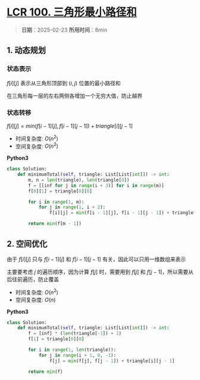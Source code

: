 # [LCR 100. 三角形最小路径和](https://leetcode.cn/problems/IlPe0q/description/)

> **日期**：2025-02-23
> **所用时间**：8min

## 1. 动态规划

### 状态表示

$f[i][j]$ 表示从三角形顶部到 $(i, j)$ 位置的最小路径和

在三角形每一层的左右两侧各增加一个无穷大值，防止越界

### 状态转移

$f[i][j] = min(f[i - 1][j], f[i - 1][j - 1]) + triangle[i][j - 1]$

- 时间复杂度: $O(n^2)$
- 空间复杂度: $O(n^2)$

**Python3**

```python
class Solution:
    def minimumTotal(self, triangle: List[List[int]]) -> int:
        m, n = len(triangle), len(triangle[0])
        f = [[inf for j in range(i + 3)] for i in range(m)]
        f[0][1] = triangle[0][0]

        for i in range(1, m):
            for j in range(1, i + 2):
                f[i][j] = min(f[i - 1][j], f[i - 1][j - 1]) + triangle[i][j - 1]

        return min(f[m - 1])
```

## 2. 空间优化

由于 $f[i][j]$ 只与 $f[i - 1][j]$ 和 $f[i - 1][j - 1]$ 有关，因此可以只用一维数组来表示

主要要考虑 $j$ 的遍历顺序，因为计算 $f[j]$ 时，需要用到 $f[j]$ 和 $f[j - 1]$，所以需要从后往前遍历，防止覆盖

- 时间复杂度: $O(n^2)$
- 空间复杂度: $O(n)$

**Python3**

```python
class Solution:
    def minimumTotal(self, triangle: List[List[int]]) -> int:
        f = [inf] * (len(triangle[-1]) + 1)
        f[1] = triangle[0][0]

        for i in range(1, len(triangle)):
            for j in range(i + 1, 0, -1):
                f[j] = min(f[j], f[j - 1]) + triangle[i][j - 1]

        return min(f)
```

